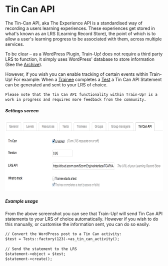 Tin Can API
===========

The Tin-Can API, aka The Experience API is a standardised way of recording a users learning experiences. These experiences get stored in what's known as an LRS (Learning Record Store), the point of which is to allow a user's learning progress to be associated with them, across multiple services.

To be clear – as a WordPress Plugin, Train-Up! does not require a third party LRS to function, it simply uses WordPress' database to store information (See the [Archive](archive.md)).

However, if you wish you can enable tracking of certain events within Train-Up! For example: When a [Trainee](trainees.md) completes a [Test](tests.md) a Tin Can API Statement can be generated and sent to your LRS of choice.

	Please note that the Tin Can API functionality within Train-Up! is a work in progress and requires more feedback from the community.

##### Settings screen

<img src="img/tin_can_settings.png" width="788" height="227">

##### Example usage
From the above screenshot you can see that Train-Up! will send Tin Can API statements to your LRS of choice automatically. However if you wish to do this manually, or customise the information sent, you can do so easily.

	// Convert the WordPress post to a Tin Can activity:
	$test = Tests::factory(123)->as_tin_can_activity();

	// Send the statement to the LRS
	$statement->object = $test;
	$statement->create();
